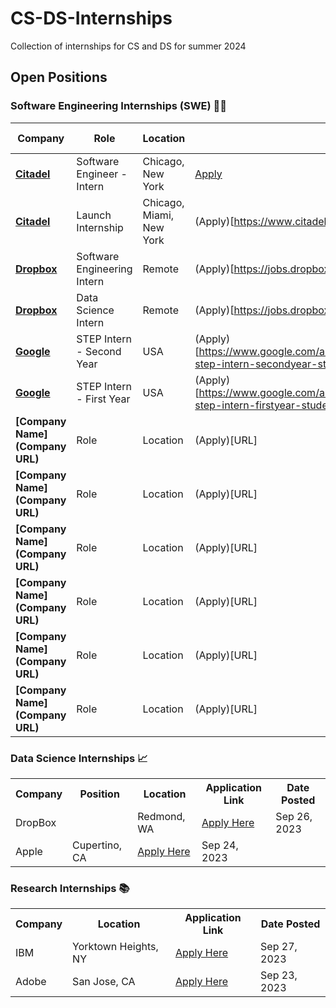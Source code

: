 
# CS-DS-Internships
Collection of internships for CS and DS for summer 2024

## Open Positions

### Software Engineering Internships (SWE) 👨‍💻

| Company | Role | Location | Application/Link | Date Posted |
| ------- | ---- | -------- | ---------------- | ----------- |
| **[Citadel](https://www.citadel.com/)** | Software Engineer - Intern | Chicago, New York | [Apply](https://www.citadel.com/careers/details/software-engineer-intern-us/) | July 5th, 2023 |
| **[Citadel](https://www.citadel.com/)** | Launch Internship | Chicago, Miami, New York | (Apply)[https://www.citadel.com/careers/details/launch-internship-summer-2024/] | October 3rd, 2023 |
| **[Dropbox](https://www.dropbox.com/)** | Software Engineering Intern | Remote | (Apply)[https://jobs.dropbox.com/listing/5265677] | August 29th, 2023 |
| **[Dropbox](https://www.dropbox.com/)** | Data Science Intern | Remote | (Apply)[https://jobs.dropbox.com/listing/5396438] | August 29th, 2023 |
| **[Google](https://about.google/)** | STEP Intern - Second Year | USA | (Apply)[https://www.google.com/about/careers/applications/jobs/results/124653568759079622-step-intern-secondyear-student-summer-2024] | October 4th, 2023 |
| **[Google](https://about.google/)** | STEP Intern - First Year | USA | (Apply)[https://www.google.com/about/careers/applications/jobs/results/97288107323204294-step-intern-firstyear-student-summer-2024] | October 4th, 2023 |
| **[Company Name](Company URL)** | Role | Location | (Apply)[URL] | Date Posted |
| **[Company Name](Company URL)** | Role | Location | (Apply)[URL] | Date Posted |
| **[Company Name](Company URL)** | Role | Location | (Apply)[URL] | Date Posted |
| **[Company Name](Company URL)** | Role | Location | (Apply)[URL] | Date Posted |
| **[Company Name](Company URL)** | Role | Location | (Apply)[URL] | Date Posted |
| **[Company Name](Company URL)** | Role | Location | (Apply)[URL] | Date Posted |


### Data Science Internships 📈

<table style="width:100%">
    <tr>
        <th>Company</th>
        <th>Position</th>
        <th>Location</th>
        <th>Application Link</th>
        <th>Date Posted</th>
    </tr>
    <tr>
        <td>DropBox</td>
        <td>
        <td>Redmond, WA</td>
        <td><a href="#">Apply Here</a></td>
        <td>Sep 26, 2023</td>
    </tr>
    <tr>
        <td>Apple</td>
        <td>Cupertino, CA</td>
        <td><a href="#">Apply Here</a></td>
        <td>Sep 24, 2023</td>
    </tr>
    
    
</table>

### Research Internships 📚

<table style="width:100%">
    <tr>
        <th>Company</th>
        <th>Location</th>
        <th>Application Link</th>
        <th>Date Posted</th>
    </tr>
    <tr>
        <td>IBM</td>
        <td>Yorktown Heights, NY</td>
        <td><a href="#">Apply Here</a></td>
        <td>Sep 27, 2023</td>
    </tr>
    <tr>
        <td>Adobe</td>
        <td>San Jose, CA</td>
        <td><a href="#">Apply Here</a></td>
        <td>Sep 23, 2023</td>
    </tr>
</table>


